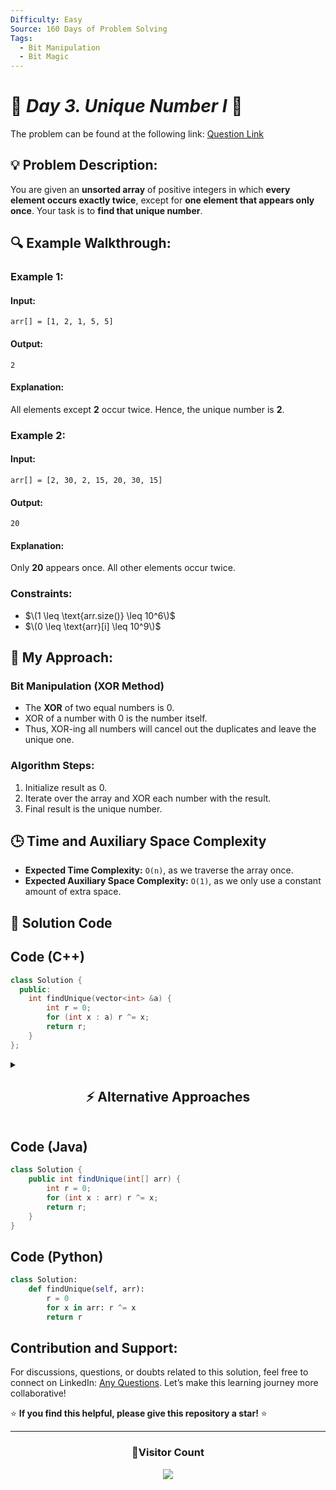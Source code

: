 ```yaml
---
Difficulty: Easy
Source: 160 Days of Problem Solving
Tags:
  - Bit Manipulation
  - Bit Magic
---
```


# 🚀 _Day 3. Unique Number I_ 🧠

The problem can be found at the following link: [Question Link](https://www.geeksforgeeks.org/batch/gfg-160-problems/track/bit-manipulation-gfg-160/problem/find-unique-number)


## 💡 **Problem Description:**

You are given an **unsorted array** of positive integers in which **every element occurs exactly twice**, except for **one element that appears only once**. Your task is to **find that unique number**.


## 🔍 **Example Walkthrough:**

### **Example 1:**

#### **Input:**
```
arr[] = [1, 2, 1, 5, 5]
```

#### **Output:**
```
2
```

#### **Explanation:**
All elements except **2** occur twice. Hence, the unique number is **2**.


### **Example 2:**

#### **Input:**
```
arr[] = [2, 30, 2, 15, 20, 30, 15]
```

#### **Output:**
```
20
```

#### **Explanation:**
Only **20** appears once. All other elements occur twice.


### **Constraints:**
- $\(1 \leq \text{arr.size()} \leq 10^6\)$  
- $\(0 \leq \text{arr}[i] \leq 10^9\)$


## 🎯 **My Approach:**

### **Bit Manipulation (XOR Method)**

- The **XOR** of two equal numbers is 0.  
- XOR of a number with 0 is the number itself.  
- Thus, XOR-ing all numbers will cancel out the duplicates and leave the unique one.

### **Algorithm Steps:**
1. Initialize result as 0.
2. Iterate over the array and XOR each number with the result.
3. Final result is the unique number.


## 🕒 **Time and Auxiliary Space Complexity**

- **Expected Time Complexity:** `O(n)`, as we traverse the array once.  
- **Expected Auxiliary Space Complexity:** `O(1)`, as we only use a constant amount of extra space.

## 📝 **Solution Code**

## **Code (C++)**

```cpp
class Solution {
  public:
    int findUnique(vector<int> &a) {
        int r = 0;
        for (int x : a) r ^= x;
        return r;
    }
};
```

<details>
<summary><h2 align="center">⚡ Alternative Approaches</h2></summary>

## 📊 **2️⃣ Hash Map Frequency Count**

### **Algorithm Steps:**
1. Traverse the array and store frequencies in a hash map.
2. Return the element with frequency `1`.

```cpp
class Solution {
  public:
    int findUnique(vector<int> &a) {
        unordered_map<int, int> freq;
        for (int x : a) freq[x]++;
        for (auto it = freq.begin(); it != freq.end(); ++it)
            if (it->second == 1) return it->first;
        return -1;
    }
};
```

#### 📝 **Complexity Analysis:**
- **Time Complexity:** `O(n)`
- **Space Complexity:** `O(n)`

#### ✅ **Why This Approach?**
Straightforward and useful when duplicates can appear more than twice or in non-pair counts.


## 📊 **3️⃣ Sorting and Pair Check**

### **Algorithm Steps:**
1. Sort the array.
2. Compare elements in pairs. The one not matching its pair is unique.

```cpp
class Solution {
  public:
    int findUnique(vector<int> &a) {
        sort(a.begin(), a.end());
        int i = 0, n = a.size();
        while (i < n - 1) {
            if (a[i] != a[i + 1]) return a[i];
            i += 2;
        }
        return a[n - 1];
    }
};
```

#### 📝 **Complexity Analysis:**
- **Time Complexity:** `O(n log n)`
- **Space Complexity:** `O(1)`

#### ✅ **Why This Approach?**
Good when extra space isn’t allowed but we can afford sorting time.


### 🆚 **Comparison of Approaches**

| **Approach**           | ⏱️ **Time Complexity** | 🗂️ **Space Complexity** | ✅ **Pros**                        | ⚠️ **Cons**                    |
|------------------------|------------------------|--------------------------|------------------------------------|-------------------------------|
| **XOR Method**         | 🟢 `O(n)`              | 🟢 `O(1)`                | Fastest, minimal space             | Only works with exact pairs   |
| **Hash Map Frequency** | 🟢 `O(n)`              | 🔴 `O(n)`                | Easy to extend to generic cases    | Extra memory used             |
| **Sorting + Pairing**  | 🔴 `O(n log n)`        | 🟢 `O(1)`                | No extra memory, simple comparison | Slower due to sorting         |


### ✅ **Best Choice?**

| **Scenario**                                          | **Recommended Approach**      |
|-------------------------------------------------------|-------------------------------|
| ✅ **Optimal runtime and no extra space**             | 🥇 **XOR Method**             |
| ✅ **Handles non-standard frequencies**               | 🥈 **Hash Map Frequency**     |
| ✅ **Array can be modified and space is a concern**   | **Sorting + Pair Check**      |

> 🔹 **Overall Best** for **performance and space**: **XOR Method**  
> 🔹 **Best for generic input flexibility**: **Hash Map Approach**

</details>

## **Code (Java)**

```java
class Solution {
    public int findUnique(int[] arr) {
        int r = 0;
        for (int x : arr) r ^= x;
        return r;
    }
}
```

## **Code (Python)**

```python
class Solution:
    def findUnique(self, arr):
        r = 0
        for x in arr: r ^= x
        return r
```

## **Contribution and Support:**

For discussions, questions, or doubts related to this solution, feel free to connect on LinkedIn: [Any Questions](https://www.linkedin.com/in/patel-hetkumar-sandipbhai-8b110525a/). Let’s make this learning journey more collaborative!

⭐ **If you find this helpful, please give this repository a star!** ⭐

---

<div align="center">
  <h3><b>📍Visitor Count</b></h3>
</div>

<p align="center">
  <img src="https://profile-counter.glitch.me/Hunterdii/count.svg" />
</p>
